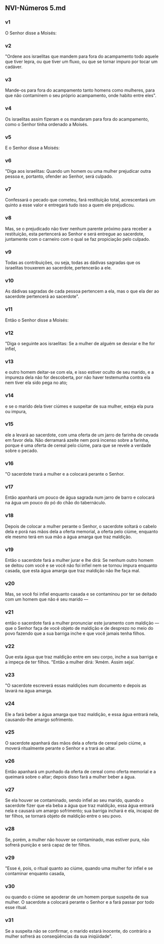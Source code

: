 ## NVI-Números 5.md
### v1
 O Senhor disse a Moisés:
### v2
 "Ordene aos israelitas que mandem para fora do acampamento todo aquele que tiver lepra, ou que tiver um fluxo, ou que se tornar impuro por tocar um cadáver.
### v3
 Mande-os para fora do acampamento tanto homens como mulheres, para que não contaminem o seu próprio acampamento, onde habito entre eles".
### v4
 Os israelitas assim fizeram e os mandaram para fora do acampamento, como o Senhor tinha ordenado a Moisés.
### v5
 E o Senhor disse a Moisés:
### v6
 "Diga aos israelitas: Quando um homem ou uma mulher prejudicar outra pessoa e, portanto, ofender ao Senhor, será culpado.
### v7
 Confessará o pecado que cometeu, fará restituição total, acrescentará um quinto a esse valor e entregará tudo isso a quem ele prejudicou.
### v8
 Mas, se o prejudicado não tiver nenhum parente próximo para receber a restituição, esta pertencerá ao Senhor e será entregue ao sacerdote, juntamente com o carneiro com o qual se faz propiciação pelo culpado.
### v9
 Todas as contribuições, ou seja, todas as dádivas sagradas que os israelitas trouxerem ao sacerdote, pertencerão a ele.
### v10
 As dádivas sagradas de cada pessoa pertencem a ela, mas o que ela der ao sacerdote pertencerá ao sacerdote".
### v11
 Então o Senhor disse a Moisés:
### v12
 "Diga o seguinte aos israelitas: Se a mulher de alguém se desviar e lhe for infiel,
### v13
 e outro homem deitar-se com ela, e isso estiver oculto de seu marido, e a impureza dela não for descoberta, por não haver testemunha contra ela nem tiver ela sido pega no ato;
### v14
 e se o marido dela tiver ciúmes e suspeitar de sua mulher, esteja ela pura ou impura,
### v15
 ele a levará ao sacerdote, com uma oferta de um jarro de farinha de cevada em favor dela. Não derramará azeite nem porá incenso sobre a farinha, porque é uma oferta de cereal pelo ciúme, para que se revele a verdade sobre o pecado.
### v16
 "O sacerdote trará a mulher e a colocará perante o Senhor.
### v17
 Então apanhará um pouco de água sagrada num jarro de barro e colocará na água um pouco do pó do chão do tabernáculo.
### v18
 Depois de colocar a mulher perante o Senhor, o sacerdote soltará o cabelo dela e porá nas mãos dela a oferta memorial, a oferta pelo ciúme, enquanto ele mesmo terá em sua mão a água amarga que traz maldição.
### v19
 Então o sacerdote fará a mulher jurar e lhe dirá: Se nenhum outro homem se deitou com você e se você não foi infiel nem se tornou impura enquanto casada, que esta água amarga que traz maldição não lhe faça mal.
### v20
 Mas, se você foi infiel enquanto casada e se contaminou por ter se deitado com um homem que não é seu marido —
### v21
 então o sacerdote fará a mulher pronunciar este juramento com maldição — que o Senhor faça de você objeto de maldição e de desprezo no meio do povo fazendo que a sua barriga inche e que você jamais tenha filhos.
### v22
 Que esta água que traz maldição entre em seu corpo, inche a sua barriga e a impeça de ter filhos. "Então a mulher dirá: ‘Amém. Assim seja’.
### v23
 "O sacerdote escreverá essas maldições num documento e depois as lavará na água amarga.
### v24
 Ele a fará beber a água amarga que traz maldição, e essa água entrará nela, causando-lhe amargo sofrimento.
### v25
 O sacerdote apanhará das mãos dela a oferta de cereal pelo ciúme, a moverá ritualmente perante o Senhor e a trará ao altar.
### v26
 Então apanhará um punhado da oferta de cereal como oferta memorial e a queimará sobre o altar; depois disso fará a mulher beber a água.
### v27
 Se ela houver se contaminado, sendo infiel ao seu marido, quando o sacerdote fizer que ela beba a água que traz maldição, essa água entrará nela e causará um amargo sofrimento; sua barriga inchará e ela, incapaz de ter filhos, se tornará objeto de maldição entre o seu povo.
### v28
 Se, porém, a mulher não houver se contaminado, mas estiver pura, não sofrerá punição e será capaz de ter filhos.
### v29
 "Esse é, pois, o ritual quanto ao ciúme, quando uma mulher for infiel e se contaminar enquanto casada,
### v30
 ou quando o ciúme se apoderar de um homem porque suspeita de sua mulher. O sacerdote a colocará perante o Senhor e a fará passar por todo esse ritual.
### v31
 Se a suspeita não se confirmar, o marido estará inocente, do contrário a mulher sofrerá as conseqüências da sua iniqüidade".
